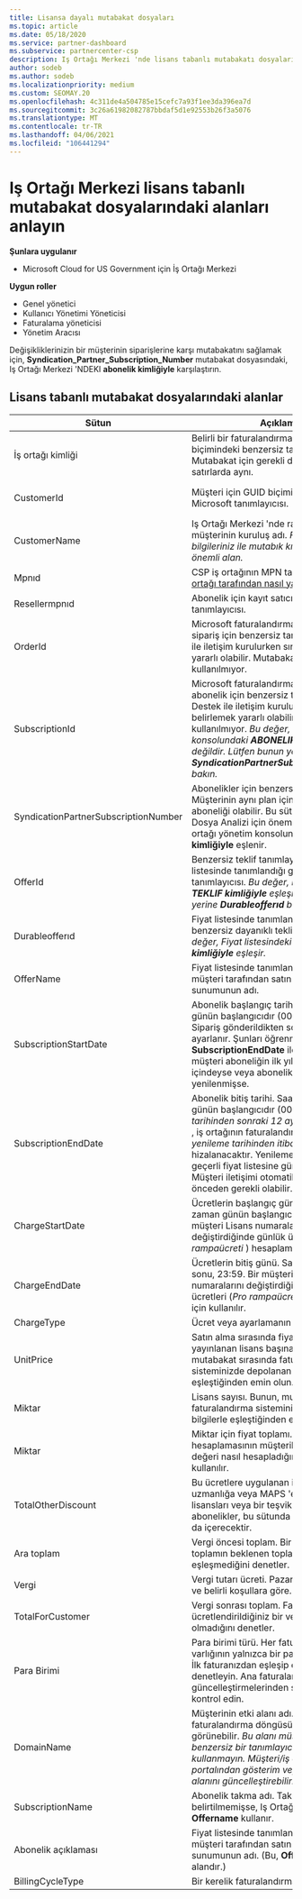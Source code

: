 ```yaml
---
title: Lisansa dayalı mutabakat dosyaları
ms.topic: article
ms.date: 05/18/2020
ms.service: partner-dashboard
ms.subservice: partnercenter-csp
description: Iş Ortağı Merkezi 'nde lisans tabanlı mutabakatı dosyalarını okumayı öğrenin. Bu makalede lisans tabanlı keşfi dosyanızdaki her alanın anlamı açıklanmaktadır.
author: sodeb
ms.author: sodeb
ms.localizationpriority: medium
ms.custom: SEOMAY.20
ms.openlocfilehash: 4c311de4a504785e15cefc7a93f1ee3da396ea7d
ms.sourcegitcommit: 3c26a61982082787bbdaf5d1e92553b26f3a5076
ms.translationtype: MT
ms.contentlocale: tr-TR
ms.lasthandoff: 04/06/2021
ms.locfileid: "106441294"
---
```

# <a name="understand-the-fields-in-partner-center-license-based-reconciliation-files"></a>Iş Ortağı Merkezi lisans tabanlı mutabakat dosyalarındaki alanları anlayın

**Şunlara uygulanır**

- Microsoft Cloud for US Government için İş Ortağı Merkezi

**Uygun roller**

- Genel yönetici
- Kullanıcı Yönetimi Yöneticisi
- Faturalama yöneticisi
- Yönetim Aracısı

Değişikliklerinizin bir müşterinin siparişlerine karşı mutabakatını sağlamak için, **Syndication_Partner_Subscription_Number** mutabakat dosyasındaki, Iş Ortağı Merkezi 'NDEKI **abonelik kimliğiyle** karşılaştırın.

## <a name="fields-in-license-based-reconciliation-files"></a>Lisans tabanlı mutabakat dosyalarındaki alanlar

| Sütun | Açıklama | Örnek değer |
| ------ | ----------- | ------------ |
| İş ortağı kimliği | Belirli bir faturalandırma varlığı için GUID biçimindeki benzersiz tanımlayıcı. Mutabakat için gerekli değildir. Tüm satırlarda aynı. | *8ddd03642-test-test-test-46b58d356b4e* |
| CustomerId | Müşteri için GUID biçiminde benzersiz Microsoft tanımlayıcısı. | *12ABCD34-001A-BCD2-987C-3210ABCD5678* |
| CustomerName | Iş Ortağı Merkezi 'nde raporlanan müşterinin kuruluş adı. *Fatura sistem bilgileriniz ile mutabık kılma için çok önemli alan.* | *Test müşterisi A* |
| Mpnıd | CSP iş ortağının MPN tanımlayıcısı. Bkz. [iş ortağı tarafından nasıl yapılır](use-the-reconciliation-files.md#itemize-reconciliation-files-by-partner). | *4390934* |
| Resellermpnıd | Abonelik için kayıt satıcısının MPN tanımlayıcısı.  |
| OrderId | Microsoft faturalandırma platformunda bir sipariş için benzersiz tanımlayıcı. Destek ile iletişim kurulurken sırayı belirlemek yararlı olabilir. Mutabakat için kullanılmıyor. | *566890604832738111* |
| SubscriptionId | Microsoft faturalandırma platformunda bir abonelik için benzersiz tanımlayıcı. Destek ile iletişim kurulurken aboneliği belirlemek yararlı olabilir. Mutabakat için kullanılmıyor. *Bu değer, Iş ortağı yönetim konsolundaki **ABONELIK kimliğiyle** aynı değildir. Lütfen bunun yerine **SyndicationPartnerSubscriptionNumber** bakın.* | *usCBMgAAAAAAAAIA* |
| SyndicationPartnerSubscriptionNumber | Abonelikler için benzersiz tanımlayıcı. Müşterinin aynı plan için birden fazla aboneliği olabilir. Bu sütun, mutabakat Dosya Analizi için önemlidir. Bu alan, Iş ortağı yönetim konsolundaki **ABONELIK kimliğiyle** eşlenir. | *fb977ab5-test-test-test-24c8d9591708* |
| OfferId | Benzersiz teklif tanımlayıcısı. Fiyat listesinde tanımlandığı gibi standart teklif tanımlayıcısı. *Bu değer, Fiyat listesindeki **TEKLIF kimliğiyle** eşleşmez. Bunun yerine **Durableofferıd** bölümüne bakın.* | *FE616D64-E9A8-40EF-843F-152E9BBEF3D1* |
| Durableofferıd | Fiyat listesinde tanımlandığı şekilde benzersiz dayanıklı teklif tanımlayıcısı. *Bu değer, Fiyat listesindeki **TEKLIF kimliğiyle** eşleşir.* | *1017D7F3-6D7F-4BFA-BDD8-79BC8F104E0C* |
| OfferName | Fiyat listesinde tanımlandığı şekilde, müşteri tarafından satın alınan hizmet sunumunun adı. | *Microsoft Office 365 (plan E3)* |
| SubscriptionStartDate | Abonelik başlangıç tarihi. Saat her zaman günün başlangıcıdır (00:00). Bu alan, Sipariş gönderildikten sonraki güne ayarlanır. Şunları öğrenmek için **SubscriptionEndDate** ile kullanılır: müşteri aboneliğin ilk yılında hala içindeyse veya abonelik aşağıdaki yıl için yenilenmişse. | *2/1/2019 0:00* |
| SubscriptionEndDate | Abonelik bitiş tarihi. Saat her zaman günün başlangıcıdır (00:00). *Başlangıç tarihinden sonraki 12 ay artı **x** gün sonra* , iş ortağının faturalandırma tarihi veya *yenileme tarihinden itibaren 12 ay* ile hizalanacaktır. Yenileme sırasında fiyatlar geçerli fiyat listesine güncelleştirilir. Müşteri iletişimi otomatik yenilemeyle önceden gerekli olabilir. | *2/1/2019 0:00* |
| ChargeStartDate | Ücretlerin başlangıç günü. Saat her zaman günün başlangıcıdır (00:00). Bir müşteri Lisans numaralarını değiştirdiğinde günlük ücretleri (*Pro rampaücreti* ) hesaplamak için kullanılır. | *2/1/2019 0:00* |
| ChargeEndDate | Ücretlerin bitiş günü. Saat daima günün sonu, 23:59. Bir müşteri Lisans numaralarını değiştirdiğinde günlük ücretleri (*Pro rampaücreti* ) hesaplamak için kullanılır. | *2/28/2019 23:59* |
| ChargeType | Ücret veya ayarlamanın [türü](recon-file-charge-types.md) . | Bkz. [ücretlendirme türleri](recon-file-charge-types.md). |
| UnitPrice | Satın alma sırasında fiyat listesinde yayınlanan lisans başına fiyat. Bunun, mutabakat sırasında faturalandırma sisteminizde depolanan bilgilerle eşleştiğinden emin olun. | *6,82* |
| Miktar | Lisans sayısı. Bunun, mutabakat sırasında faturalandırma sisteminizde depolanan bilgilerle eşleştiğinden emin olun. | *2* |
| Miktar | Miktar için fiyat toplamı. Tutar hesaplamasının müşterileriniz için bu değeri nasıl hesapladığını denetlemek için kullanılır. | *13,32* |
| TotalOtherDiscount | Bu ücretlere uygulanan indirim miktarı. Bir uzmanlığa veya MAPS 'e dahil edilen ürün lisansları veya bir teşvik için uygun yeni abonelikler, bu sütunda bir indirim tutarı da içerecektir. | *2,32* |
| Ara toplam | Vergi öncesi toplam. Bir indirimle, ara toplamın beklenen toplamyla eşleşip eşleşmediğini denetler. | *11* |
| Vergi | Vergi tutarı ücreti. Pazar vergi kurallarına ve belirli koşullara göre. | *0* |
| TotalForCustomer | Vergi sonrası toplam. Faturada ücretlendirildiğiniz bir vergi olup olmadığını denetler. | *11* |
| Para Birimi | Para birimi türü. Her faturalandırma varlığının yalnızca bir para birimi vardır. İlk faturanızdan eşleşip eşleşmediğini denetleyin. Ana faturalandırma platformu güncelleştirmelerinden sonra yeniden kontrol edin. | *EUR* |
| DomainName | Müşterinin etki alanı adı. Bu alan, ikinci faturalandırma döngüsüne kadar boş görünebilir. *Bu alanı müşteri için benzersiz bir tanımlayıcı olarak kullanmayın. Müşteri/iş ortağı, Office 365 portalından gösterim veya varsayılan etki alanını güncelleştirebilir.* | *example.onmicrosoft.com* |
| SubscriptionName | Abonelik takma adı. Takma ad belirtilmemişse, Iş Ortağı Merkezi, **Offername** kullanır. | *PROJECT ONLINE* |
| Abonelik açıklaması | Fiyat listesinde tanımlandığı şekilde, müşteri tarafından satın alınan hizmet sunumunun adı. (Bu, **Offername** ile aynı alandır.) | *PROJECT CLIENT OLMADAN PROJECT ONLINE PREMIUM* |
| BillingCycleType | Bir kerelik faturalandırma sıklığı.| *Aylık* |